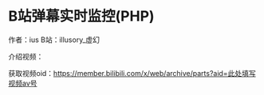 # B站弹幕实时监控(PHP)
作者：ius
B站：illusory_虚幻

介绍视频：

获取视频oid：https://member.bilibili.com/x/web/archive/parts?aid=此处填写视频av号
